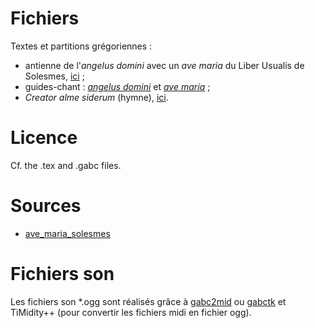# Fichiers
Textes et partitions grégoriennes :
- antienne de l'*angelus domini* avec un *ave maria* du Liber Usualis de Solesmes, [ici](angelus.pdf) ;
- guides-chant : [*angelus domini*](angelus1.ogg) et [*ave maria*](ave_maria_solesmes.ogg) ;
- *Creator alme siderum* (hymne), [ici](Avent.pdf). 

# Licence

Cf. the .tex and .gabc files.

# Sources

- [ave_maria_solesmes](http://gregobase.selapa.net/chant.php?id=1860)

# Fichiers son

Les fichiers son *.ogg sont réalisés grâce à [gabc2mid](https://github.com/jperon/gabc2mid) ou [gabctk](https://github.com/jperon/gabctk) et TiMidity++ (pour convertir les fichiers midi en fichier ogg).
